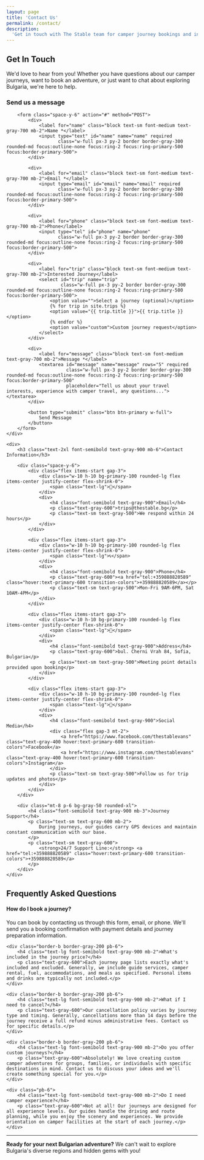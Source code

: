 ```yaml
---
layout: page
title: 'Contact Us'
permalink: /contact/
description:
  'Get in touch with The Stable team for camper journey bookings and inquiries'
---
```


## Get In Touch

We'd love to hear from you! Whether you have questions about our camper
journeys, want to book an adventure, or just want to chat about exploring
Bulgaria, we're here to help.

<div class="grid md:grid-cols-2 gap-12 mt-8">
    <div>
        <h3 class="text-2xl font-semibold text-gray-900 mb-6">Send us a message</h3>
        
        <form class="space-y-6" action="#" method="POST">
            <div>
                <label for="name" class="block text-sm font-medium text-gray-700 mb-2">Name *</label>
                <input type="text" id="name" name="name" required 
                       class="w-full px-3 py-2 border border-gray-300 rounded-md focus:outline-none focus:ring-2 focus:ring-primary-500 focus:border-primary-500">
            </div>
            
            <div>
                <label for="email" class="block text-sm font-medium text-gray-700 mb-2">Email *</label>
                <input type="email" id="email" name="email" required 
                       class="w-full px-3 py-2 border border-gray-300 rounded-md focus:outline-none focus:ring-2 focus:ring-primary-500 focus:border-primary-500">
            </div>
            
            <div>
                <label for="phone" class="block text-sm font-medium text-gray-700 mb-2">Phone</label>
                <input type="tel" id="phone" name="phone" 
                       class="w-full px-3 py-2 border border-gray-300 rounded-md focus:outline-none focus:ring-2 focus:ring-primary-500 focus:border-primary-500">
            </div>
            
            <div>
                <label for="trip" class="block text-sm font-medium text-gray-700 mb-2">Interested Journey</label>
                <select id="trip" name="trip" 
                        class="w-full px-3 py-2 border border-gray-300 rounded-md focus:outline-none focus:ring-2 focus:ring-primary-500 focus:border-primary-500">
                    <option value="">Select a journey (optional)</option>
                    {% for trip in site.trips %}
                    <option value="{{ trip.title }}">{{ trip.title }}</option>
                    {% endfor %}
                    <option value="custom">Custom journey request</option>
                </select>
            </div>
            
            <div>
                <label for="message" class="block text-sm font-medium text-gray-700 mb-2">Message *</label>
                <textarea id="message" name="message" rows="5" required 
                          class="w-full px-3 py-2 border border-gray-300 rounded-md focus:outline-none focus:ring-2 focus:ring-primary-500 focus:border-primary-500"
                          placeholder="Tell us about your travel interests, experience with camper travel, any questions..."></textarea>
            </div>
            
            <button type="submit" class="btn btn-primary w-full">
                Send Message
            </button>
        </form>
    </div>
    
    <div>
        <h3 class="text-2xl font-semibold text-gray-900 mb-6">Contact Information</h3>
        
        <div class="space-y-6">
            <div class="flex items-start gap-3">
                <div class="w-10 h-10 bg-primary-100 rounded-lg flex items-center justify-center flex-shrink-0">
                    <span class="text-lg">📧</span>
                </div>
                <div>
                    <h4 class="font-semibold text-gray-900">Email</h4>
                    <p class="text-gray-600">trips@thestable.bg</p>
                    <p class="text-sm text-gray-500">We respond within 24 hours</p>
                </div>
            </div>
            
            <div class="flex items-start gap-3">
                <div class="w-10 h-10 bg-primary-100 rounded-lg flex items-center justify-center flex-shrink-0">
                    <span class="text-lg">📞</span>
                </div>
                <div>
                    <h4 class="font-semibold text-gray-900">Phone</h4>
                    <p class="text-gray-600"><a href="tel:+359888820589" class="hover:text-primary-600 transition-colors">+359888820589</a></p>
                    <p class="text-sm text-gray-500">Mon-Fri 9AM-6PM, Sat 10AM-4PM</p>
                </div>
            </div>
            
            <div class="flex items-start gap-3">
                <div class="w-10 h-10 bg-primary-100 rounded-lg flex items-center justify-center flex-shrink-0">
                    <span class="text-lg">📍</span>
                </div>
                <div>
                    <h4 class="font-semibold text-gray-900">Address</h4>
                    <p class="text-gray-600">bul. Cherni Vrah 84, Sofia, Bulgaria</p>
                    <p class="text-sm text-gray-500">Meeting point details provided upon booking</p>
                </div>
            </div>
            
            <div class="flex items-start gap-3">
                <div class="w-10 h-10 bg-primary-100 rounded-lg flex items-center justify-center flex-shrink-0">
                    <span class="text-lg">💬</span>
                </div>
                <div>
                    <h4 class="font-semibold text-gray-900">Social Media</h4>
                    <div class="flex gap-3 mt-2">
                        <a href="https://www.facebook.com/thestablevans" class="text-gray-400 hover:text-primary-600 transition-colors">Facebook</a>
                        <a href="https://www.instagram.com/thestablevans" class="text-gray-400 hover:text-primary-600 transition-colors">Instagram</a>
                    </div>
                    <p class="text-sm text-gray-500">Follow us for trip updates and photos</p>
                </div>
            </div>
        </div>
        
        <div class="mt-8 p-6 bg-gray-50 rounded-xl">
            <h4 class="font-semibold text-gray-900 mb-3">Journey Support</h4>
            <p class="text-sm text-gray-600 mb-2">
                During journeys, our guides carry GPS devices and maintain constant communication with our base.
            </p>
            <p class="text-sm text-gray-600">
                <strong>24/7 Support Line:</strong> <a href="tel:+359888820589" class="hover:text-primary-600 transition-colors">+359888820589</a>
            </p>
        </div>
    </div>
</div>

## Frequently Asked Questions

<div class="mt-12 space-y-6">
    <div class="border-b border-gray-200 pb-6">
        <h4 class="text-lg font-semibold text-gray-900 mb-2">How do I book a journey?</h4>
        <p class="text-gray-600">You can book by contacting us through this form, email, or phone. We'll send you a booking confirmation with payment details and journey preparation information.</p>
    </div>
    
    <div class="border-b border-gray-200 pb-6">
        <h4 class="text-lg font-semibold text-gray-900 mb-2">What's included in the journey price?</h4>
        <p class="text-gray-600">Each journey page lists exactly what's included and excluded. Generally, we include guide services, camper rental, fuel, accommodations, and meals as specified. Personal items and drinks are typically not included.</p>
    </div>
    
    <div class="border-b border-gray-200 pb-6">
        <h4 class="text-lg font-semibold text-gray-900 mb-2">What if I need to cancel?</h4>
        <p class="text-gray-600">Our cancellation policy varies by journey type and timing. Generally, cancellations more than 14 days before the journey receive a full refund minus administrative fees. Contact us for specific details.</p>
    </div>
    
    <div class="border-b border-gray-200 pb-6">
        <h4 class="text-lg font-semibold text-gray-900 mb-2">Do you offer custom journeys?</h4>
        <p class="text-gray-600">Absolutely! We love creating custom camper adventures for groups, families, or individuals with specific destinations in mind. Contact us to discuss your ideas and we'll create something special for you.</p>
    </div>
    
    <div class="pb-6">
        <h4 class="text-lg font-semibold text-gray-900 mb-2">Do I need camper experience?</h4>
        <p class="text-gray-600">Not at all! Our journeys are designed for all experience levels. Our guides handle the driving and route planning, while you enjoy the scenery and experiences. We provide orientation on camper facilities at the start of each journey.</p>
    </div>
</div>

---

**Ready for your next Bulgarian adventure?** We can't wait to explore Bulgaria's
diverse regions and hidden gems with you!

